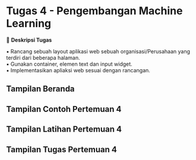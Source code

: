 # **Tugas 4 - Pengembangan Machine Learning**


📌 **Deskripsi Tugas**  

▪ Rancang sebuah layout aplikasi web sebuah organisasi/Perusahaan yang terdiri dari beberapa halaman.  
▪ Gunakan container, elemen text dan input widget.  
▪ Implementasikan apliaksi web sesuai dengan rancangan.  


## **Tampilan Beranda**


## **Tampilan Contoh Pertemuan 4**


## **Tampilan Latihan Pertemuan 4**


## **Tampilan Tugas Pertemuan 4**
